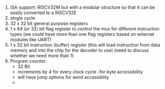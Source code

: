 1. ISA support: RISCV32M but with a modular structure so that it can be easily converted to a RISCV32E
2. single cycle
3. 32 x 32 bit general purpose registers
4. 1 x 64 (or 32) bit flag register to control the mux for different instruction types (we could have more than one flag registers based on external modules like UART)
5. 1 x 32 bit Instruction (buffer) register (this will load instruction from data memory and into the chip for the decoder to use) (need to discuss whether we need more than 1)
6. Program counter:
	- 32 Bit
	- increments by 4 for every clock cycle -for byte accessibility
	- will have jump options for word accessiblity
	- 